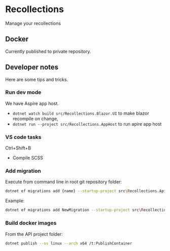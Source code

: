 # Recollections

Manage your recollections

## Docker

Currently published to private repository.

## Developer notes

Here are some tips and tricks.

### Run dev mode

We have Aspire app host.

- `dotnet watch build src/Recollections.Blazor.UI` to make blazor recompile on change,
- `dotnet run --project src/Recollections.AppHost` to run apire app host

### VS code tasks

Ctrl+Shift+B

- Compile SCSS

### Add migration

Execute from command line in root git repository folder:

```sh
dotnet ef migrations add {name} --startup-project src\Recollections.Api --project {data_project} --context {context}
```

Example:

```sh
dotnet ef migrations add NewMigration --startup-project src\Recollections.Api --project src\Recollections.Entries.Data --context Neptuo.Recollections.Entries.DataContext
```

### Build docker images

From the API project folder:

```sh
dotnet publish --os linux --arch x64 /t:PublishContainer
```
